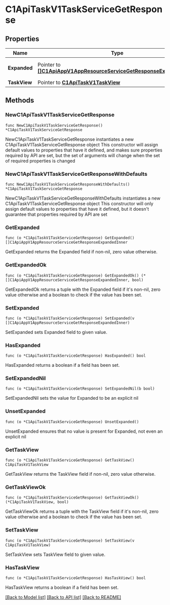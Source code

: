 # C1ApiTaskV1TaskServiceGetResponse

## Properties

Name | Type | Description | Notes
------------ | ------------- | ------------- | -------------
**Expanded** | Pointer to [**[]C1ApiAppV1AppResourceServiceGetResponseExpandedInner**](C1ApiAppV1AppResourceServiceGetResponseExpandedInner.md) | The expanded field. | [optional] 
**TaskView** | Pointer to [**C1ApiTaskV1TaskView**](C1ApiTaskV1TaskView.md) |  | [optional] 

## Methods

### NewC1ApiTaskV1TaskServiceGetResponse

`func NewC1ApiTaskV1TaskServiceGetResponse() *C1ApiTaskV1TaskServiceGetResponse`

NewC1ApiTaskV1TaskServiceGetResponse instantiates a new C1ApiTaskV1TaskServiceGetResponse object
This constructor will assign default values to properties that have it defined,
and makes sure properties required by API are set, but the set of arguments
will change when the set of required properties is changed

### NewC1ApiTaskV1TaskServiceGetResponseWithDefaults

`func NewC1ApiTaskV1TaskServiceGetResponseWithDefaults() *C1ApiTaskV1TaskServiceGetResponse`

NewC1ApiTaskV1TaskServiceGetResponseWithDefaults instantiates a new C1ApiTaskV1TaskServiceGetResponse object
This constructor will only assign default values to properties that have it defined,
but it doesn't guarantee that properties required by API are set

### GetExpanded

`func (o *C1ApiTaskV1TaskServiceGetResponse) GetExpanded() []C1ApiAppV1AppResourceServiceGetResponseExpandedInner`

GetExpanded returns the Expanded field if non-nil, zero value otherwise.

### GetExpandedOk

`func (o *C1ApiTaskV1TaskServiceGetResponse) GetExpandedOk() (*[]C1ApiAppV1AppResourceServiceGetResponseExpandedInner, bool)`

GetExpandedOk returns a tuple with the Expanded field if it's non-nil, zero value otherwise
and a boolean to check if the value has been set.

### SetExpanded

`func (o *C1ApiTaskV1TaskServiceGetResponse) SetExpanded(v []C1ApiAppV1AppResourceServiceGetResponseExpandedInner)`

SetExpanded sets Expanded field to given value.

### HasExpanded

`func (o *C1ApiTaskV1TaskServiceGetResponse) HasExpanded() bool`

HasExpanded returns a boolean if a field has been set.

### SetExpandedNil

`func (o *C1ApiTaskV1TaskServiceGetResponse) SetExpandedNil(b bool)`

 SetExpandedNil sets the value for Expanded to be an explicit nil

### UnsetExpanded
`func (o *C1ApiTaskV1TaskServiceGetResponse) UnsetExpanded()`

UnsetExpanded ensures that no value is present for Expanded, not even an explicit nil
### GetTaskView

`func (o *C1ApiTaskV1TaskServiceGetResponse) GetTaskView() C1ApiTaskV1TaskView`

GetTaskView returns the TaskView field if non-nil, zero value otherwise.

### GetTaskViewOk

`func (o *C1ApiTaskV1TaskServiceGetResponse) GetTaskViewOk() (*C1ApiTaskV1TaskView, bool)`

GetTaskViewOk returns a tuple with the TaskView field if it's non-nil, zero value otherwise
and a boolean to check if the value has been set.

### SetTaskView

`func (o *C1ApiTaskV1TaskServiceGetResponse) SetTaskView(v C1ApiTaskV1TaskView)`

SetTaskView sets TaskView field to given value.

### HasTaskView

`func (o *C1ApiTaskV1TaskServiceGetResponse) HasTaskView() bool`

HasTaskView returns a boolean if a field has been set.


[[Back to Model list]](../README.md#documentation-for-models) [[Back to API list]](../README.md#documentation-for-api-endpoints) [[Back to README]](../README.md)


